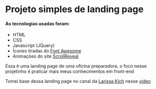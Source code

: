 # Projeto simples de landing page
#### As tecnologias usadas foram:
* HTML
* CSS
* Javascript (JQuery)
* Ícones tiradas do [Font Awesome](https://fontawesome.com/)
* Animações do site [ScrollReveal](https://scrollrevealjs.org/api/reveal.html)

Essa é uma landing page de uma oficina preparadora, o foco nesse projetinho é praticar mais meus conhecimentos em front-end

Tomei base dessa landing page no canal da [Larissa Kich](https://www.youtube.com/@larissakich) nesse [video](https://youtu.be/8V3mw1w6h0U?si=AD5su0Z33WfMFI3x)
